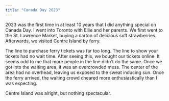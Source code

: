 ```yaml
---
title: "Canada Day 2023"
---
```


2023 was the first time in at least 10 years that I did anything special on
Canada Day. I went into Toronto with Ellie and her parents. We first went to the
St. Lawrence Market, buying a carton of delicious soft strawberries. Afterwards,
we visited Centre Island by ferry.

The line to purchase ferry tickets was far too long. The line to show your
tickets had no wait time. After seeing this, we bought our tickets online. It
seems odd to me that more people in the line didn't do the same. Once we got
into the waiting area, it was an overcrowded mess. The center of the area had no
overhead, leaving us exposed to the sweat inducing sun. Once the ferry arrived,
the waiting crowd cheared more enthusiastically than I was expecting.

Centre Island was alright, but nothing spectacular.
